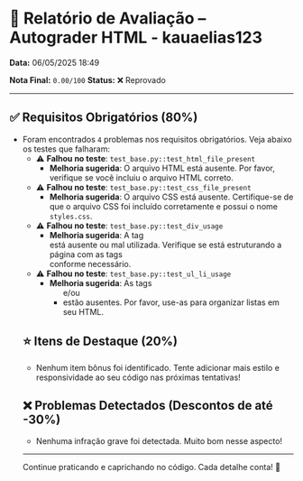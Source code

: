 # 🧪 Relatório de Avaliação – Autograder HTML - kauaelias123

**Data:** 06/05/2025 18:49

**Nota Final:** `0.00/100`
**Status:** ❌ Reprovado

---
## ✅ Requisitos Obrigatórios (80%)
- Foram encontrados `4` problemas nos requisitos obrigatórios. Veja abaixo os testes que falharam:
  - ⚠️ **Falhou no teste**: `test_base.py::test_html_file_present`
    - **Melhoria sugerida**: O arquivo HTML está ausente. Por favor, verifique se você incluiu o arquivo HTML correto.
  - ⚠️ **Falhou no teste**: `test_base.py::test_css_file_present`
    - **Melhoria sugerida**: O arquivo CSS está ausente. Certifique-se de que o arquivo CSS foi incluído corretamente e possui o nome `styles.css`.
  - ⚠️ **Falhou no teste**: `test_base.py::test_div_usage`
    - **Melhoria sugerida**: A tag <div> está ausente ou mal utilizada. Verifique se está estruturando a página com as tags <div> conforme necessário.
  - ⚠️ **Falhou no teste**: `test_base.py::test_ul_li_usage`
    - **Melhoria sugerida**: As tags <ul> e/ou <li> estão ausentes. Por favor, use-as para organizar listas em seu HTML.

## ⭐ Itens de Destaque (20%)
- Nenhum item bônus foi identificado. Tente adicionar mais estilo e responsividade ao seu código nas próximas tentativas!

## ❌ Problemas Detectados (Descontos de até -30%)
- Nenhuma infração grave foi detectada. Muito bom nesse aspecto!

---
Continue praticando e caprichando no código. Cada detalhe conta! 💪

